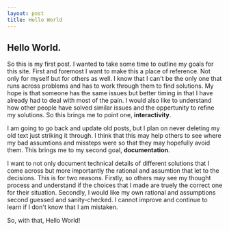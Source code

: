 ```yaml
---
layout: post
title: Hello World
---
```


## Hello World.

So this is my first post. I wanted to take some time to outline my goals for this site. First and foremost I want to make this a place of reference. Not only for myself but for others as well. I know that I can't be the only one that runs across problems and has to work through them to find solutions. My hope is that someone has the same issues but better timing in that I have already had to deal with most of the pain. I would also like to understand how other people have solved similar issues and the oppertunity to refine my solutions. So this brings me to point one, **interactivity**. 

I am going to go back and update old posts, but I plan on never deleting my old text just striking it through. I think that this may help others to see where my bad assumtions and missteps were so that they may hopefully avoid them. This brings me to my second goal, **documentation**. 

I want to not only document technical details of different solutions that I come across but more importantly the rational and assumtion that let to the decisions. This is for two reasons. Firstly, so others may see my thought process and understand if the choices that I made are truely the correct one for their situation. Secondly, I would like my own rational and assumptions second guessed and sanity-checked. I cannot improve and continue to learn if I don't know that I am mistaken.

So, with that, Hello World!
